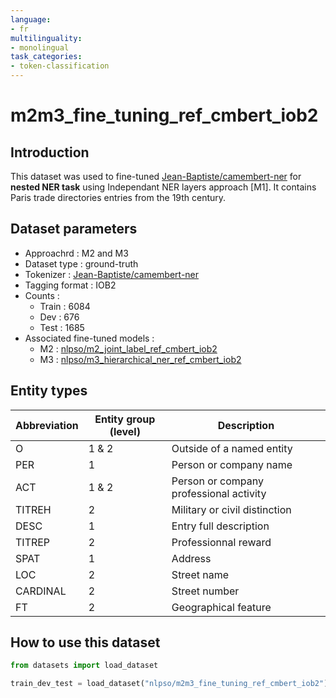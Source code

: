 ```yaml
---
language:
- fr
multilinguality:
- monolingual
task_categories:
- token-classification
---
```


# m2m3_fine_tuning_ref_cmbert_iob2

## Introduction

This dataset was used to fine-tuned [Jean-Baptiste/camembert-ner](https://huggingface.co/Jean-Baptiste/camembert-ner) for **nested NER task** using Independant NER layers approach [M1]. 
It contains Paris trade directories entries from the 19th century.

## Dataset parameters

* Approachrd : M2 and M3
* Dataset type : ground-truth
* Tokenizer : [Jean-Baptiste/camembert-ner](https://huggingface.co/Jean-Baptiste/camembert-ner)
* Tagging format : IOB2
* Counts : 
    * Train : 6084
    * Dev : 676
    * Test : 1685
* Associated fine-tuned models :
    * M2 : [nlpso/m2_joint_label_ref_cmbert_iob2](https://huggingface.co/nlpso/m2_joint_label_ref_cmbert_iob2)
    * M3 : [nlpso/m3_hierarchical_ner_ref_cmbert_iob2](https://huggingface.co/nlpso/m3_hierarchical_ner_ref_cmbert_iob2)
    
## Entity types

Abbreviation|Entity group (level)|Description
-|-|-
O |1 & 2|Outside of a named entity
PER |1|Person or company name
ACT |1 & 2|Person or company professional activity
TITREH |2|Military or civil distinction
DESC |1|Entry full description
TITREP |2|Professionnal reward
SPAT |1|Address
LOC |2|Street name
CARDINAL |2|Street number
FT |2|Geographical feature

## How to use this dataset

```python
from datasets import load_dataset

train_dev_test = load_dataset("nlpso/m2m3_fine_tuning_ref_cmbert_iob2")
